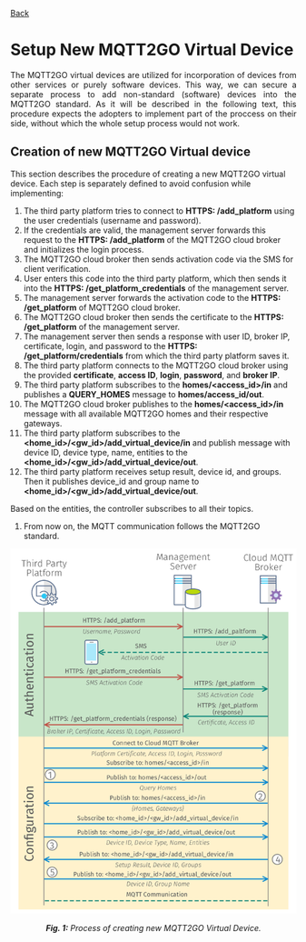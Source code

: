 [Back](./index.md#add-devices)

# Setup New MQTT2GO Virtual Device
<p align="justify" >
The MQTT2GO virtual devices are utilized for incorporation of devices from other services or purely software devices. This way, we can secure a separate process to add non-standard (software) devices into the MQTT2GO standard. As it will be described in the following text, this procedure expects the adopters to implement part of the proccess on their side, without which the whole setup process would not work.
</p>

## Creation of new MQTT2GO Virtual device
This section describes the procedure of creating a new MQTT2GO virtual device. Each step is separately defined to avoid confusion while implementing:

1. The third party platform tries to connect to __HTTPS: /add_platform__ using the user credentials (username and password).
1. If the credentials are valid, the management server forwards this request to the __HTTPS: /add_platform__ of the MQTT2GO cloud broker and initializes the login process.
1. The MQTT2GO cloud broker then sends activation code via the SMS for client verification.
1. User enters this code into the third party platform, which then sends it into the __HTTPS: /get_platform_credentials__ of the management server.
1. The management server forwards the activation code to the __HTTPS: /get_platform__ of MQTT2GO cloud broker.
1. The MQTT2GO cloud broker then sends the certificate to the __HTTPS: /get_platform__ of the management server.
1. The management server then sends a response with user ID, broker IP, certificate, login, and password to the __HTTPS: /get_platform/credentials__ from which the third party platform saves it.
1. The third party platform connects to the MQTT2GO cloud broker using the provided __certificate__,  __access ID__, __login__, __password__, and __broker IP__.
1. The third party platform subscribes to the __homes/\<access_id\>/in__ and publishes a __QUERY_HOMES__ message to __homes/access_id/out__.
1. The MQTT2GO cloud broker publishes to the __homes/\<access_id\>/in__ message with all available MQTT2GO homes and their respective gateways. 
1. The third party platform subscribes to the __\<home_id\>/\<gw_id\>/add_virtual_device/in__ and publish message with device ID, device type, name, entities to the __\<home_id\>/\<gw_id\>/add_virtual_device/out__.
1. The third party platform receives setup result, device id, and groups. Then it publishes device_id and group name to __\<home_id\>/\<gw_id\>/add_virtual_device/out__.

Based on the entities, the controller subscribes to all their topics.
1. From now on, the MQTT communication follows the MQTT2GO standard.

<p align="center" >
	<img src="third_party_login.svg" alt="Process of creating new MQTT2GO Virtual Device">
</p>
<p align="center" >
	<a name="create-device-fig"></a><em><strong>Fig. 1:</strong> Process of creating new MQTT2GO Virtual Device.</em>
</p>
